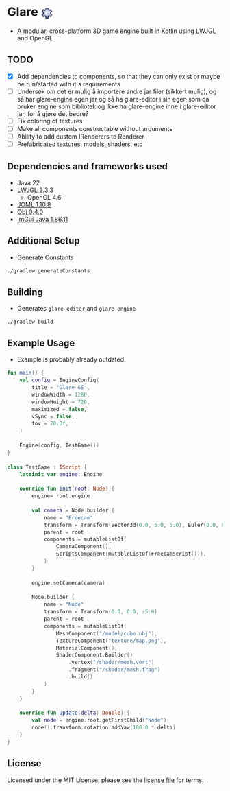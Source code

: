 # Glare <img src="src/main/resources/me/johanrong/glare/assets/glare_icon.png" alt="icon" width="28" height="28" style="vertical-align:middle;">
- A modular, cross-platform 3D game engine built in Kotlin using LWJGL and OpenGL

## TODO
- [x] Add dependencies to components, so that they can only exist or maybe be run/started with it's requirements
- [ ] Undersøk om det er mulig å importere andre jar filer (sikkert mulig), og så har glare-engine egen jar og så ha glare-editor i sin egen som da bruker engine som bibliotek og ikke ha glare-engine inne i glare-editor jar, for å gjøre det bedre?
- [ ] Fix coloring of textures
- [ ] Make all components constructable without arguments
- [ ] Ability to add custom IRenderers to Renderer
- [ ] Prefabricated textures, models, shaders, etc

## Dependencies and frameworks used
- Java 22
- [LWJGL 3.3.3](https://www.lwjgl.org/)
    - OpenGL 4.6
- [JOML 1.10.8](https://github.com/JOML-CI/JOML)
- [Obj 0.4.0](https://github.com/javagl/Obj)
- [ImGui Java 1.86.11](https://github.com/SpaiR/imgui-java)

## Additional Setup
- Generate Constants
```bash
./gradlew generateConstants
```

## Building
- Generates `glare-editor` and `glare-engine`
```
./gradlew build
```

## Example Usage
- Example is probably already outdated.
```kotlin
fun main() {
    val config = EngineConfig(
        title = "Glare GE",
        windowWidth = 1280,
        windowHeight = 720,
        maximized = false,
        vSync = false,
        fov = 70.0f,
    )

    Engine(config, TestGame())
}

class TestGame : IScript {
    lateinit var engine: Engine

    override fun init(root: Node) {
        engine= root.engine

        val camera = Node.builder {
            name = "Freecam"
            transform = Transform(Vector3d(0.0, 5.0, 5.0), Euler(0.0, 0.0, -90.0))
            parent = root
            components = mutableListOf(
                CameraComponent(),
                ScriptsComponent(mutableListOf(FreecamScript())),
            )
        }

        engine.setCamera(camera)

        Node.builder {
            name = "Node"
            transform = Transform(0.0, 0.0, -5.0)
            parent = root
            components = mutableListOf(
                MeshComponent("/model/cube.obj"),
                TextureComponent("texture/map.png"),
                MaterialComponent(),
                ShaderComponent.Builder()
                    .vertex("/shader/mesh.vert")
                    .fragment("/shader/mesh.frag")
                    .build()
            )
        }
    }

    override fun update(delta: Double) {
        val node = engine.root.getFirstChild("Node")
        node!!.transform.rotation.addYaw(100.0 * delta)
    }
}
```

## License
Licensed under the MIT License; please see the [license file](LICENSE) for terms.

